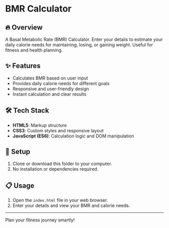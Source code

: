 # BMR Calculator

## 🔥 Overview

A Basal Metabolic Rate (BMR) Calculator. Enter your details to estimate your daily calorie needs for maintaining, losing, or gaining weight. Useful for fitness and health planning.

## ✨ Features

- Calculates BMR based on user input
- Provides daily calorie needs for different goals
- Responsive and user-friendly design
- Instant calculation and clear results

## 🛠️ Tech Stack

- **HTML5**: Markup structure
- **CSS3**: Custom styles and responsive layout
- **JavaScript (ES6)**: Calculation logic and DOM manipulation

## 🚀 Setup

1. Clone or download this folder to your computer.
2. No installation or dependencies required.

## 📋 Usage

1. Open the `index.html` file in your web browser.
2. Enter your details and view your BMR and calorie needs.

---

Plan your fitness journey smartly!
